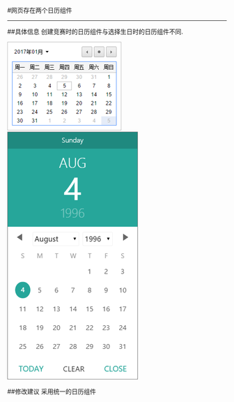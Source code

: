 #网页存在两个日历组件

---

##具体信息
创建竞赛时的日历组件与选择生日时的日历组件不同.

![](/assets/日历1.png)
![](/assets/日历2.png)

##修改建议
采用统一的日历组件
